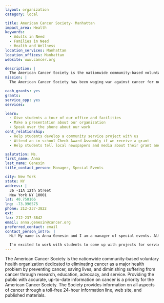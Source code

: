 ```yaml
---
layout: organization
category: local

title: American Cancer Society- Manhattan
impact_area: Health
keywords: 
  - Adults in Need
  - Families in Need
  - Health and Wellness
location_services: Manhattan
location_offices: Manhattan
website: www.cancer.org

description: |
  The American Cancer Society is the nationwide community-based voluntary health organization dedicated to eliminating cancer as a major health problem by preventing cancer, saving lives, and diminishing suffering from cancer through research, education, advocacy, and service. Providing the public with accurate, up-to-date information on cancer is a priority for the American Cancer Society.  The Society provides information on all aspects of cancer through a toll-free 24-hour information line, web site, and published materials.
mission: |
  The American Cancer Society has been waging war against cancer for nearly a century, and our commitment to defeating the disease has never wavered. Our lifesaving efforts are funded exclusively by the generosity of donors like you. Since 1993 Making Strides Against Breast Cancer® has raised more than $100 million in additional funding to support the Society’s breast cancer research, education, advocacy, and patient services. 

cash_grants: yes
grants: 
service_opp: yes
services: 

learn: 
  - Give students a tour of our office and facilities
  - Make a presentation about our organization
  - Speak over the phone about our work
cont_relationship: 
  - Help students develop a community service project with us
  - Attend an in-school Check Award Assembly if we receive a grant
  - Help students tell local newspapers and media about their grant and/or project with us

salutation: Ms.
first_name: Anna
last_name: Genesin
title_contact_person: Manager, Special Events

city: New York
state: NY
address: |
  36 -11A 12th Street     
  New York NY 10001
lat: 40.750166
lng: -73.996575
phone: 212-237-3822
ext: 
fax: 212-237-3842
email: anna.genesin@cancer.org
preferred_contact: email
contact_person_intro: |
  Hi! My name is Anna Genesin and I am a manager of special events. Although I've only been with the organization a few months, I'm excited about the great work that we do and I've seen the many benefits in my short time here. 

  I'm excited to work with students to come up with projects for service opportunities and tell them all about where the money that they donate goes!
---
```

The American Cancer Society is the nationwide community-based voluntary health organization dedicated to eliminating cancer as a major health problem by preventing cancer, saving lives, and diminishing suffering from cancer through research, education, advocacy, and service. Providing the public with accurate, up-to-date information on cancer is a priority for the American Cancer Society.  The Society provides information on all aspects of cancer through a toll-free 24-hour information line, web site, and published materials.